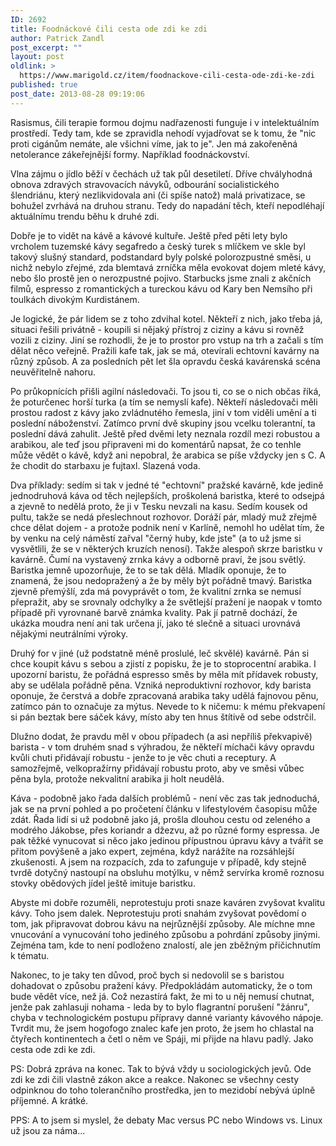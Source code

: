 ```yaml
---
ID: 2692
title: Foodnáckové čili cesta ode zdi ke zdi
author: Patrick Zandl
post_excerpt: ""
layout: post
oldlink: >
  https://www.marigold.cz/item/foodnackove-cili-cesta-ode-zdi-ke-zdi
published: true
post_date: 2013-08-28 09:19:06
---
```

<p>Rasismus, čili terapie formou dojmu nadřazenosti funguje i v intelektuálním prostředí. Tedy tam, kde se zpravidla nehodí vyjadřovat se k tomu, že "nic proti cigánům nemáte, ale všichni víme, jak to je". Jen má zakořeněná netolerance zákeřejnější formy. Například foodnáckovství.</p>


<p>Vlna zájmu o jídlo běží v čechách už tak půl desetiletí. Dříve chvályhodná obnova zdravých stravovacích návyků, odbourání socialistického šlendriánu, který nezlikvidovala ani (či spíše natož) malá privatizace, se bohužel zvrhává na druhou stranu. Tedy do napadání těch, kteří nepodléhají aktuálnímu trendu běhu k druhé zdi.</p>


<p>Dobře je to vidět na kávě a kávové kultuře. Ještě před pěti lety bylo vrcholem tuzemské kávy segafredo a český turek s mlíčkem ve skle byl takový slušný standard, podstandard byly polské polorozpustné směsi, u nichž nebylo zřejmé, zda blemtavá zrníčka měla evokovat dojem mleté kávy, nebo šlo prostě jen o nerozpustné pojivo. Starbucks jsme znali z akčních filmů, espresso z romantických a tureckou kávu od Kary ben Nemsího při toulkách divokým Kurdistánem.</p>

<p>Je logické, že pár lidem se z toho zdvihal kotel. Někteří z nich, jako třeba já, situaci řešili privátně - koupili si nějaký přístroj z ciziny a kávu si rovněž vozili z ciziny. Jiní se rozhodli, že je to prostor pro vstup na trh a začali s tím dělat něco veřejně. Pražili kafe tak, jak se má, otevírali echtovní kavárny na různý způsob. A za posledních pět let šla opravdu česká kavárenská scéna neuvěřitelně nahoru.</p>

<p>Po průkopnících přišli agilní následovači. To jsou ti, co se o nich občas říká, že poturčenec horší turka (a tím se nemyslí kafe). Někteří následovači měli prostou radost z kávy jako zvládnutého řemesla, jiní v tom viděli umění a ti poslední náboženství. Zatímco první dvě skupiny jsou vcelku tolerantní, ta poslední dává zahulit. Ještě před dvěmi lety neznala rozdíl mezi robustou a arabikou, ale teď jsou připraveni mi do komentárů napsat, že co tenhle může vědět o kávě, když ani nepobral, že arabica se píše vždycky jen s C. A že chodit do starbaxu je fujtaxl. Slazená voda.</p>

<p>Dva příklady: sedím si tak v jedné té "echtovní" pražské kavárně, kde jedině jednodruhová káva od těch nejlepších, proškolená baristka, které to odsejpá a zjevně to nedělá proto, že ji v Tesku nevzali na kasu. Sedím kousek od pultu, takže se nedá přeslechnout rozhovor. Doráží pár, mladý muž zřejmě chce dělat dojem - a protože podnik není v Karlíně, nemohl ho udělat tím, že by venku na celý náměstí zařval "černý huby, kde jste" (a to už jsme si vysvětlili, že se v některých kruzích nenosí). Takže alespoň skrze baristku v kavárně. Čumí na vystavený zrnka kávy a odborně praví, že jsou světlý. Baristka jemně upozorňuje, že to se tak dělá. Mladík oponuje, že to znamená, že jsou nedopražený a že by měly být pořádně tmavý. Baristka zjevně přemýšlí, zda má povyprávět o tom, že kvalitní zrnka se nemusí přepražit, aby se srovnaly odchylky a že světlejší pražení je naopak v tomto případě při vyrovnané barvě známka kvality. Pak jí patrně dochází, že ukázka moudra není ani tak určena jí, jako té slečně a situaci urovnává nějakými neutrálními výroky.</p>

<p>Druhý for v jiné (už podstatně méně proslulé, leč skvělé) kavárně. Pán si chce koupit kávu s sebou a zjistí z popisku, že je to stoprocentní arabika. I upozorní baristu, že pořádná espresso směs by měla mít přídavek robusty, aby se udělala pořádně pěna. Vzniká neproduktivní rozhovor, kdy barista oponuje, že čerstvá a dobře zpracovaná arabika taky udělá fajnovou pěnu, zatímco pán to označuje za mýtus. Nevede to k ničemu: k mému překvapení si pán beztak bere sáček kávy, místo aby ten hnus štítivě od sebe odstrčil.</p>

<p>Dlužno dodat, že pravdu měl v obou případech (a asi nepříliš překvapivě) barista - v tom druhém snad s výhradou, že někteří míchači kávy opravdu kvůli chuti přidávají robustu - jenže to je věc chuti a receptury. A samozřejmě, velkopražírny přidávají robustu proto, aby ve směsi vůbec pěna byla, protože nekvalitní arabika ji holt neudělá.</p>

<p>Káva - podobně jako řada dalších problémů - není věc zas tak jednoduchá, jak se na první pohled a po pročetení článku v lifestylovém časopisu může zdát. Řada lidí si už podobně jako já, prošla dlouhou cestu od zeleného a modrého Jákobse, přes koriandr a džezvu, až po různé formy espressa. Je pak těžké vynucovat si něco jako jedinou přípustnou úpravu kávy a tvářit se přitom povýšeně a jako expert, zejména, když narážíte na rozsáhlejší zkušenosti. A jsem na rozpacích, zda to zafunguje v případě, kdy stejně tvrdě dotyčný nastoupí na obsluhu motýlku, v němž servírka kromě roznosu stovky obědových jídel ještě imituje baristku.</p>

<p>Abyste mi dobře rozuměli, neprotestuju proti snaze kaváren zvyšovat kvalitu kávy. Toho jsem dalek. Neprotestuju proti snahám zvyšovat povědomí o tom, jak připravovat dobrou kávu na nejrůznější způsoby. Ale míchne mne vnucování a vynucování toho jediného způsobu a pohrdání způsoby jinými. Zejména tam, kde to není podloženo znalostí, ale jen zběžným přičichnutím k tématu.</p>

<p>Nakonec, to je taky ten důvod, proč bych si nedovolil se s baristou dohadovat o způsobu pražení kávy. Předpokládám automaticky, že o tom bude vědět více, než já. Což nezastírá fakt, že mi to u něj nemusí chutnat, jenže pak zahlasuji nohama - leda by to bylo flagrantní porušení "žánru", chyba v technologickém postupu přípravy danné varianty kávového nápoje. Tvrdit mu, že jsem hogofogo znalec kafe jen proto, že jsem ho chlastal na čtyřech kontinentech a četl o něm ve Spáji, mi přijde na hlavu padlý. Jako cesta ode zdi ke zdi.</p>

<p>PS: Dobrá zpráva na konec. Tak to bývá vždy u sociologických jevů. Ode zdi ke zdi čili vlastně zákon akce a reakce. Nakonec se všechny cesty odpinknou do toho tolerančního prostředka, jen to mezidobí nebývá úplně příjemné. A krátké.</p>

<p>PPS: A to jsem si myslel, že debaty Mac versus PC nebo Windows vs. Linux už jsou za náma...  </p>

<p> </p>

<p> </p>
